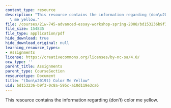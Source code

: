 ```yaml
---
content_type: resource
description: "This resource contains the information regarding (don\u2019t) color\
  \ me yellow."
file: /courses/21w-745-advanced-essay-workshop-spring-2008/bd153236b9f30c8a595ca10d119e3ca6_MIT21W_745S08_don_col.pdf
file_size: 154835
file_type: application/pdf
hide_download: true
hide_download_original: null
learning_resource_types:
- Assignments
license: https://creativecommons.org/licenses/by-nc-sa/4.0/
ocw_type: ''
parent_title: Assignments
parent_type: CourseSection
resourcetype: Document
title: "(Don\u2019t) Color Me Yellow"
uid: bd153236-b9f3-0c8a-595c-a10d119e3ca6
---
```

This resource contains the information regarding (don’t) color me yellow.